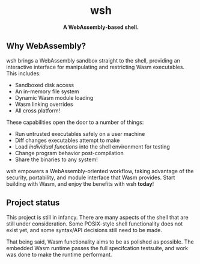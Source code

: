 <div align="center">
  <h1>wsh</h1>
  <p>
    <strong>A WebAssembly-based shell.</strong>
  </p>
</div>

## Why WebAssembly?

wsh brings a WebAssembly sandbox straight to the shell, providing an interactive
interface for manipulating and restricting Wasm executables. This includes:

- Sandboxed disk access
- An in-memory file system
- Dynamic Wasm module loading
- Wasm linking overrides
- All cross platform!

These capabilities open the door to a number of things:

- Run untrusted executables safely on a user machine
- Diff changes executables attempt to make
- Load _individual functions_ into the shell environment for testing
- Change program behavior post-compilation
- Share the binaries to any system!

wsh empowers a WebAssembly-oriented workflow, taking advantage of the security,
portability, and module interface that Wasm provides. Start building with Wasm,
and enjoy the benefits with wsh **today**!

## Project status

This project is still in infancy. There are many aspects of the shell that are
still under consideration. Some POSIX-style shell functionality does not exist
yet, and some syntax/API decisions still need to be made.

That being said, Wasm functionality aims to be as polished as possible. The
embedded Wasm runtime passes the full specifcation testsuite, and work was
done to make the runtime performant.
